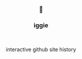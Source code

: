 
<p align="center">
<h3 align="center">🤖</h3><h3 align="center">iggie</h3>

<br>
<p align="center">
interactive github site history
